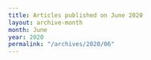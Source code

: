 ```yaml
---
title: Articles published on June 2020
layout: archive-month
month: June
year: 2020
permalink: "/archives/2020/06"
---
```

